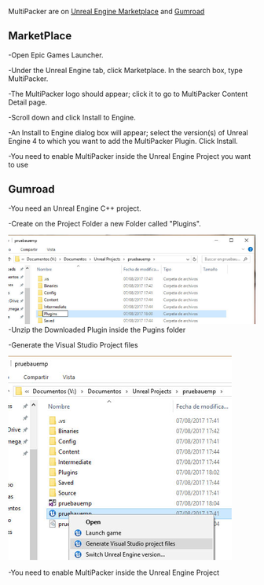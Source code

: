 MultiPacker are on [Unreal Engine Marketplace](https://www.unrealengine.com/marketplace/multipacker-texture-and-material-packer?sessionInvalidated=true) and [Gumroad](https://gumroad.com/products/cYyEo/edit)
## MarketPlace
-Open Epic Games Launcher.

-Under the Unreal Engine tab, click Marketplace. In the search box, type MultiPacker.

-The MultiPacker logo should appear; click it to go to MultiPacker Content Detail page.

-Scroll down and click Install to Engine.

-An Install to Engine dialog box will appear; select the version(s) of Unreal Engine 4 to which you want to add the MultiPacker Plugin. Click Install.

-You need to enable MultiPacker inside the Unreal Engine Project you want to use
## Gumroad
-You need an Unreal Engine C++ project.

-Create on the Project Folder a new Folder called "Plugins".

![Image](https://github.com/cheke/MultiPacker/blob/master/Doc/2-Plugin.jpg)
-Unzip the Downloaded Plugin inside the Pugins folder

-Generate the Visual Studio Project files

![Image](https://github.com/cheke/MultiPacker/blob/master/Doc/4_generate.jpg)

-You need to enable MultiPacker inside the Unreal Engine Project
